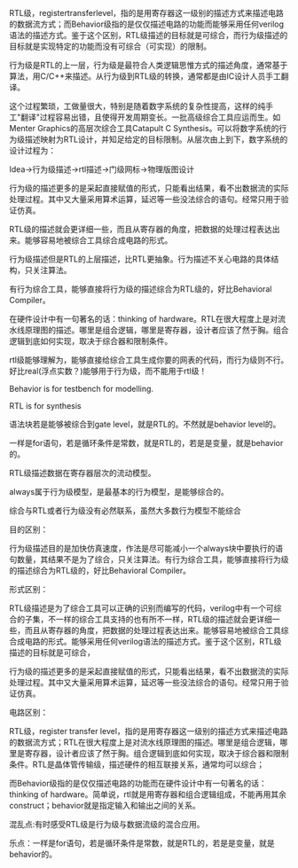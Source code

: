 RTL级，registertransferlevel，指的是用寄存器这一级别的描述方式来描述电路的数据流方式；而Behavior级指的是仅仅描述电路的功能而能够采用任何verilog语法的描述方式。鉴于这个区别，RTL级描述的目标就是可综合，而行为级描述的目标就是实现特定的功能而没有可综合（可实现）的限制。

行为级是RTL的上一层，行为级是最符合人类逻辑思惟方式的描述角度，通常基于算法，用C/C++来描述。从行为级到RTL级的转换，通常都是由IC设计人员手工翻译。

这个过程繁琐，工做量很大，特别是随着数字系统的复杂性提高，这样的纯手工"翻译"过程容易出错，且使得开发周期变长。一批高级综合工具应运而生。如Menter Graphics的高层次综合工具Catapult C Synthesis。可以将数字系统的行为级描述映射为RTL设计，并知足给定的目标限制。从层次由上到下，数字系统的设计过程为：

Idea->行为级描述->rtl描述->门级网标->物理版图设计

行为级的描述更多的是采起直接赋值的形式，只能看出结果，看不出数据流的实际处理过程。其中又大量采用算术运算，延迟等一些没法综合的语句。经常只用于验证仿真。

RTL级的描述就会更详细一些，而且从寄存器的角度，把数据的处理过程表达出来。能够容易地被综合工具综合成电路的形式。

行为级描述但是RTL的上层描述，比RTL更抽象。行为描述不关心电路的具体结构，只关注算法。

有行为综合工具，能够直接将行为级的描述综合为RTL级的，好比Behavioral Compiler。

在硬件设计中有一句著名的话：thinking of hardware。RTL在很大程度上是对流水线原理图的描述。哪里是组合逻辑，哪里是寄存器，设计者应该了然于胸。组合逻辑到底如何实现，取决于综合器和限制条件。

rtl级能够理解为，能够直接给综合工具生成你要的网表的代码，而行为级则不行。好比real(浮点实数？)能够用于行为级，而不能用于rtl级！

Behavior is for testbench for modelling.

RTL is for synthesis

语法块若是能够被综合到gate level，就是RTL的。不然就是behavior level的。

一样是for语句，若是循环条件是常数，就是RTL的，若是是变量，就是behavior的。

RTL级描述数据在寄存器层次的流动模型。

always属于行为级模型，是最基本的行为模型，是能够综合的。

综合与RTL或者行为级没有必然联系，虽然大多数行为模型不能综合

目的区别：

行为级描述目的是加快仿真速度，作法是尽可能减小一个always块中要执行的语句数量，其结果不是为了综合，只关注算法。有行为综合工具，能够直接将行为级的描述综合为RTL级的，好比Behavioral Compiler。

形式区别：

RTL级描述是为了综合工具可以正确的识别而编写的代码，verilog中有一个可综合的子集，不一样的综合工具支持的也有所不一样，RTL级的描述就会更详细一些，而且从寄存器的角度，把数据的处理过程表达出来。能够容易地被综合工具综合成电路的形式。能够采用任何verilog语法的描述方式。鉴于这个区别，RTL级描述的目标就是可综合，

行为级的描述更多的是采起直接赋值的形式，只能看出结果，看不出数据流的实际处理过程。其中又大量采用算术运算，延迟等一些没法综合的语句。经常只用于验证仿真。

电路区别：

RTL级，register transfer level，指的是用寄存器这一级别的描述方式来描述电路的数据流方式；RTL在很大程度上是对流水线原理图的描述。哪里是组合逻辑，哪里是寄存器，设计者应该了然于胸。组合逻辑到底如何实现，取决于综合器和限制条件。RTL是晶体管传输级，描述硬件的相互联接关系，通常均可以综合；

而Behavior级指的是仅仅描述电路的功能而在硬件设计中有一句著名的话：thinking of hardware。简单说，rtl就是用寄存器和组合逻辑组成，不能再用其余construct；behavior就是指定输入和输出之间的关系。

混乱点:有时感受RTL级是行为级与数据流级的混合应用。

乐点：一样是for语句，若是循环条件是常数，就是RTL的，若是是变量，就是behavior的。